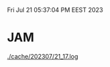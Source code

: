 Fri Jul 21 05:37:04 PM EEST 2023
# JAM
<a href='./cache/202307/21_17.log'>./cache/202307/21_17.log</a>
